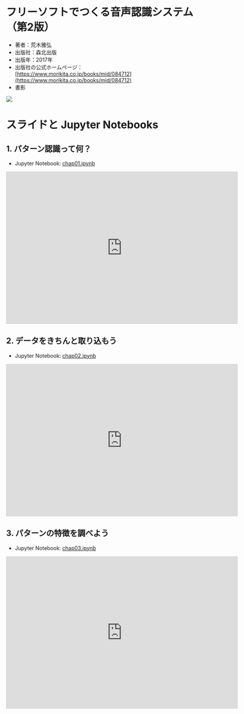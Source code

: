 # フリーソフトでつくる音声認識システム（第2版）

* 著者：荒木雅弘
* 出版社：森北出版
* 出版年：2017年
* 出版社の公式ホームページ：[https://www.morikita.co.jp/books/mid/084712](https://www.morikita.co.jp/books/mid/084712)
* 書影  
<a href="https://www.morikita.co.jp/books/mid/084712" target="_blank">
          <img src="https://www.morikita.co.jp/storage/images/cvr/084712cvr.jpg"/>
</a>

# スライドと Jupyter Notebooks

## 1. パターン認識って何？
* Jupyter Notebook: [chap01.ipynb](https://github.com/MasahiroAraki/SpeechRecognition/blob/master/Python/chap01.ipynb)
<iframe src="https://www.docswell.com/slide/58GW69/embed" allowfullscreen="true" class="docswell-iframe" width="620" height="406" style="border: 1px solid #ccc; display: block; margin: 0px auto; padding: 0px; aspect-ratio: 620/406;"></iframe>

## 2. データをきちんと取り込もう
* Jupyter Notebook: [chap02.ipynb](https://github.com/MasahiroAraki/SpeechRecognition/blob/master/Python/chap02.ipynb)
<iframe src="https://www.docswell.com/slide/K7V466/embed" allowfullscreen="true" class="docswell-iframe" width="620" height="406" style="border: 1px solid #ccc; display: block; margin: 0px auto; padding: 0px; aspect-ratio: 620/406;"></iframe>

## 3. パターンの特徴を調べよう
* Jupyter Notebook: [chap03.ipynb](https://github.com/MasahiroAraki/SpeechRecognition/blob/master/Python/chap03.ipynb)
<iframe src="https://www.docswell.com/slide/5VVMDX/embed" allowfullscreen="true" class="docswell-iframe" width="620" height="406" style="border: 1px solid #ccc; display: block; margin: 0px auto; padding: 0px; aspect-ratio: 620/406;"></iframe>
